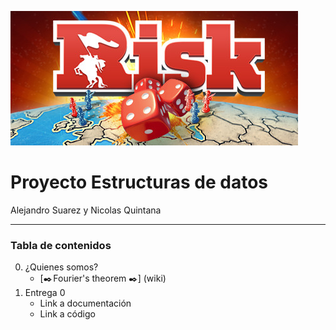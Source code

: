 ![Banner](images/header.jpg)

# Proyecto Estructuras de datos
Alejandro Suarez y Nicolas Quintana

----

### Tabla de contenidos
0. ¿Quienes somos?
    - [✒️ Fourier's theorem ✒️] (wiki)
2. Entrega 0
    -  Link a documentación
    -  Link a código
